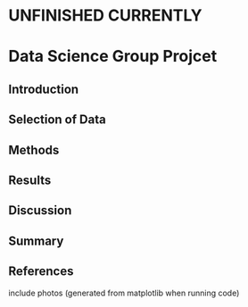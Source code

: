 # UNFINISHED CURRENTLY

# Data Science Group Projcet

## Introduction

## Selection of Data

## Methods

## Results

## Discussion

## Summary

## References

include photos (generated from matplotlib when running code)